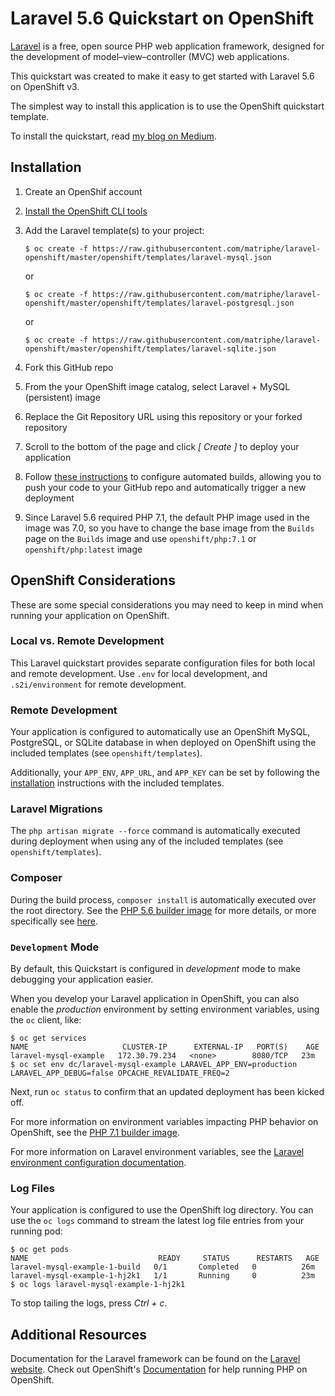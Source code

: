 Laravel 5.6 Quickstart on OpenShift
===================================
[Laravel](http://laravel.com/) is a free, open source PHP web application framework, designed for the development of model–view–controller (MVC) web applications.

This quickstart was created to make it easy to get started with Laravel 5.6 on OpenShift v3.

The simplest way to install this application is to use the OpenShift quickstart template. 

To install the quickstart, read [my blog on Medium](https://medium.com/@matriphe/laravel-5-6-template-for-openshift-b8dacd53c152).

## Installation ##

1. Create an OpenShif account

2. [Install the OpenShift CLI tools](https://docs.openshift.com/online/getting_started/beyond_the_basics.html#btb-installing-the-openshift-cli)

3. Add the Laravel template(s) to your project:

    ```
    $ oc create -f https://raw.githubusercontent.com/matriphe/laravel-openshift/master/openshift/templates/laravel-mysql.json
    ```
    or

    ```
    $ oc create -f https://raw.githubusercontent.com/matriphe/laravel-openshift/master/openshift/templates/laravel-postgresql.json
    ```
    or

    ```
    $ oc create -f https://raw.githubusercontent.com/matriphe/laravel-openshift/master/openshift/templates/laravel-sqlite.json
    ```

4. Fork this GitHub repo

5. From the your OpenShift image catalog, select Laravel + MySQL (persistent) image

6. Replace the Git Repository URL using this repository or your forked repository

7. Scroll to the bottom of the page and click *[ Create ]* to deploy your application

8. Follow [these instructions](https://docs.openshift.com/online/getting_started/basic_walkthrough.html#bw-configuring-automated-builds) to configure automated builds, allowing you to push your code to your GitHub repo and automatically trigger a new deployment

9. Since Laravel 5.6 required PHP 7.1, the default PHP image used in the image was 7.0, so you have to change the base image from the `Builds` page on the `Builds` image and use `openshift/php:7.1` or `openshift/php:latest` image

## OpenShift Considerations ##
These are some special considerations you may need to keep in mind when running your application on OpenShift.

### Local vs. Remote Development ###
This Laravel quickstart provides separate configuration files for both local and remote development. Use `.env` for local development, and `.s2i/environment` for remote development.

### Remote Development ###
Your application is configured to automatically use an OpenShift MySQL, PostgreSQL, or SQLite database in when deployed on OpenShift using the included templates (see `openshift/templates`).

Additionally, your `APP_ENV`, `APP_URL`, and `APP_KEY` can be set by following the [installation](#installation) instructions with the included templates.

### Laravel Migrations ###
The `php artisan migrate --force` command is automatically executed during deployment when using any of the included templates (see `openshift/templates`).

### Composer ###
During the build process, `composer install` is automatically executed over the root directory. See the [PHP 5.6 builder image](https://github.com/sclorg/s2i-php-container/tree/master/5.6) for more details, or more specifically see [here](https://github.com/sclorg/s2i-php-container/blob/master/5.6/s2i/bin/assemble#L9-L26).

### `Development` Mode ###
By default, this Quickstart is configured in *development* mode to make debugging your application easier.

When you develop your Laravel application in OpenShift, you can also enable the *production* environment by setting environment variables, using the `oc` client, like:

```
$ oc get services
NAME                     CLUSTER-IP      EXTERNAL-IP   PORT(S)    AGE
laravel-mysql-example   172.30.79.234   <none>        8080/TCP   23m
$ oc set env dc/laravel-mysql-example LARAVEL_APP_ENV=production LARAVEL_APP_DEBUG=false OPCACHE_REVALIDATE_FREQ=2
```

Next, run `oc status` to confirm that an updated deployment has been kicked off.

For more information on environment variables impacting PHP behavior on OpenShift, see the [PHP 7.1 builder image](https://github.com/sclorg/s2i-php-container/tree/master/7.1#environment-variables).

For more information on Laravel environment variables, see the [Laravel environment configuration documentation](https://laravel.com/docs/5.6/configuration#environment-configuration).

### Log Files ###
Your application is configured to use the OpenShift log directory. You can use the `oc logs` command to stream the latest log file entries from your running pod:

```
$ oc get pods
NAME                             READY     STATUS      RESTARTS   AGE
laravel-mysql-example-1-build   0/1       Completed   0          26m
laravel-mysql-example-1-hj2k1   1/1       Running     0          23m
$ oc logs laravel-mysql-example-1-hj2k1
```

To stop tailing the logs, press *Ctrl + c*.

## Additional Resources ##
Documentation for the Laravel framework can be found on the [Laravel website](https://laravel.com/docs). Check out OpenShift's [Documentation](https://docs.openshift.com/online/using_images/s2i_images/php.html) for help running PHP on OpenShift.